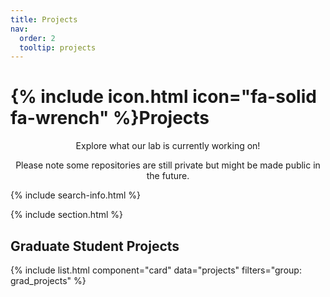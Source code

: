 ```yaml
---
title: Projects
nav:
  order: 2
  tooltip: projects
---
```


# {% include icon.html icon="fa-solid fa-wrench" %}Projects

<p style="text-align: center;">Explore what our lab is currently working on!</p>
<p style="text-align: center;">Please note some repositories are still private but might be made public in the future.</p>

<!-- {% include tags.html tags="publication, resource, website" %} -->

{% include search-info.html %}

{% include section.html %}

## Graduate Student Projects

{% include list.html component="card" data="projects" filters="group: grad_projects" %}
